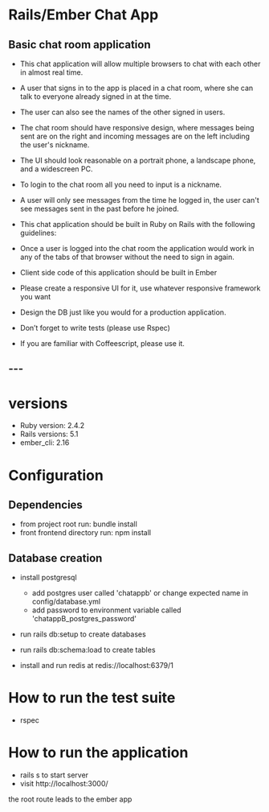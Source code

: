 # Rails/Ember Chat App

## Basic chat room application

* This chat application will allow multiple browsers to chat with each other in almost real time.

* A user that signs in to the app is placed in a chat room, where she can talk to everyone already signed in at the time.

* The user can also see the names of the other signed in users.

* The chat room should have responsive design, where messages being sent are on the right and incoming messages are on the left including the user's nickname.

* The UI should look reasonable on a portrait phone, a landscape phone, and a widescreen PC.

* To login to the chat room all you need to input is a nickname.

* A user will only see messages from the time he logged in, the user can't see messages sent in the past before he joined.

* This chat application should be built in Ruby on Rails with the following guidelines:

* Once a user is logged into the chat room the application would work in any of the tabs of that browser without the need to sign in again.
* Client side code of this application should be built in Ember
* Please create a responsive UI for it, use whatever responsive framework you want
* Design the DB just like you would for a production application.
* Don’t forget to write tests (please use Rspec)
* If you are familiar with Coffeescript, please use it.



## ---
# versions
* Ruby version: 2.4.2
* Rails versions: 5.1
* ember_cli: 2.16

# Configuration

## Dependencies

* from project root run: bundle install
* front frontend directory run: npm install

## Database creation

* install postgresql
  * add postgres user called 'chatappb' or change expected name in config/database.yml
  * add password to environment variable called 'chatappB_postgres_password'

* run rails db:setup to create databases
* run rails db:schema:load to create tables

* install and run redis at redis://localhost:6379/1

# How to run the test suite

* rspec

# How to run the application

* rails s to start server
* visit http://localhost:3000/

the root route leads to the ember app
